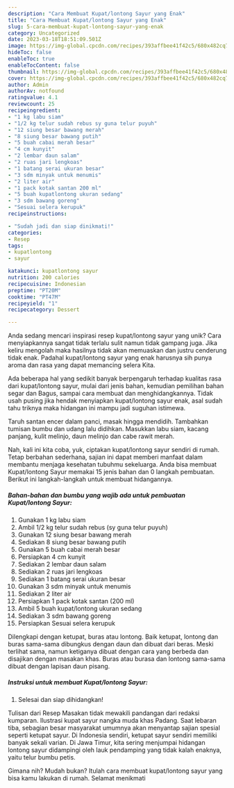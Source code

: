 ```yaml
---
description: "Cara Membuat Kupat/lontong Sayur yang Enak"
title: "Cara Membuat Kupat/lontong Sayur yang Enak"
slug: 5-cara-membuat-kupat-lontong-sayur-yang-enak
category: Uncategorized
date: 2023-03-18T18:51:09.501Z
image: https://img-global.cpcdn.com/recipes/393affbee41f42c5/680x482cq70/kupatlontong-sayur-foto-resep-utama.jpg
hideToc: false
enableToc: true
enableTocContent: false
thumbnail: https://img-global.cpcdn.com/recipes/393affbee41f42c5/680x482cq70/kupatlontong-sayur-foto-resep-utama.jpg
cover: https://img-global.cpcdn.com/recipes/393affbee41f42c5/680x482cq70/kupatlontong-sayur-foto-resep-utama.jpg
author: Admin
authorAv: notfound
ratingvalue: 4.1
reviewcount: 25
recipeingredient:
- "1 kg labu siam"
- "1/2 kg telur sudah rebus sy guna telur puyuh"
- "12 siung besar bawang merah"
- "8 siung besar bawang putih"
- "5 buah cabai merah besar"
- "4 cm kunyit"
- "2 lembar daun salam"
- "2 ruas jari lengkoas"
- "1 batang serai ukuran besar"
- "3 sdm minyak untuk menumis"
- "2 liter air"
- "1 pack kotak santan 200 ml"
- "5 buah kupatlontong ukuran sedang"
- "3 sdm bawang goreng"
- "Sesuai selera kerupuk"
recipeinstructions:

- "Sudah jadi dan siap dinikmati!"
categories:
- Resep
tags:
- kupatlontong
- sayur

katakunci: kupatlontong sayur 
nutrition: 200 calories
recipecuisine: Indonesian
preptime: "PT20M"
cooktime: "PT47M"
recipeyield: "1"
recipecategory: Dessert

---
```





Anda sedang mencari inspirasi resep kupat/lontong sayur yang unik? Cara menyiapkannya sangat tidak terlalu sulit namun tidak gampang juga. Jika keliru mengolah maka hasilnya tidak akan memuaskan dan justru cenderung tidak enak. Padahal kupat/lontong sayur yang enak harusnya sih punya aroma dan rasa yang dapat memancing selera Kita.





Ada beberapa hal yang sedikit banyak berpengaruh terhadap kualitas rasa dari kupat/lontong sayur, mulai dari jenis bahan, kemudian pemilihan bahan segar dan Bagus, sampai cara membuat dan menghidangkannya. Tidak usah pusing jika hendak menyiapkan kupat/lontong sayur enak,      asal sudah tahu triknya maka hidangan ini mampu jadi suguhan istimewa.














Taruh santan encer dalam panci, masak hingga mendidih. Tambahkan tumisan bumbu dan udang lalu didihkan. Masukkan labu siam, kacang panjang, kulit melinjo, daun melinjo dan cabe rawit merah.






Nah, kali ini kita coba, yuk, ciptakan kupat/lontong sayur sendiri di rumah. Tetap berbahan sederhana, sajian ini dapat memberi manfaat dalam membantu menjaga kesehatan tubuhmu sekeluarga. Anda bisa membuat Kupat/lontong Sayur memakai 15 jenis bahan dan 0 langkah pembuatan. Berikut ini langkah-langkah untuk membuat hidangannya.

<!--inarticleads1-->

##### Bahan-bahan dan bumbu yang wajib ada untuk pembuatan Kupat/lontong Sayur:

1. Gunakan 1 kg labu siam
1. Ambil 1/2 kg telur sudah rebus (sy guna telur puyuh)
1. Gunakan 12 siung besar bawang merah
1. Sediakan 8 siung besar bawang putih
1. Gunakan 5 buah cabai merah besar
1. Persiapkan 4 cm kunyit
1. Sediakan 2 lembar daun salam
1. Sediakan 2 ruas jari lengkoas
1. Sediakan 1 batang serai ukuran besar
1. Gunakan 3 sdm minyak untuk menumis
1. Sediakan 2 liter air
1. Persiapkan 1 pack kotak santan (200 ml)
1. Ambil 5 buah kupat/lontong ukuran sedang
1. Sediakan 3 sdm bawang goreng
1. Persiapkan Sesuai selera kerupuk


Dilengkapi dengan ketupat, buras atau lontong. Baik ketupat, lontong dan buras sama-sama dibungkus dengan daun dan dibuat dari beras. Meski terlihat sama, namun ketiganya dibuat dengan cara yang berbeda dan disajikan dengan masakan khas. Buras atau burasa dan lontong sama-sama dibuat dengan lapisan daun pisang. 

<!--inarticleads2-->

##### Instruksi untuk membuat Kupat/lontong Sayur:


1. Selesai dan siap dihidangkan!

Tulisan dari Resep Masakan tidak mewakili pandangan dari redaksi kumparan. Ilustrasi kupat sayur nangka muda khas Padang. Saat lebaran tiba, sebagian besar masyarakat umumnya akan menyantap sajian spesial seperti ketupat sayur. Di Indonesia sendiri, ketupat sayur sendiri memiliki banyak sekali varian. Di Jawa Timur, kita sering menjumpai hidangan lontong sayur didampingi oleh lauk pendamping yang tidak kalah enaknya, yaitu telur bumbu petis. 

Gimana nih? Mudah bukan? Itulah cara membuat kupat/lontong sayur yang bisa kamu lakukan di rumah. Selamat menikmati
